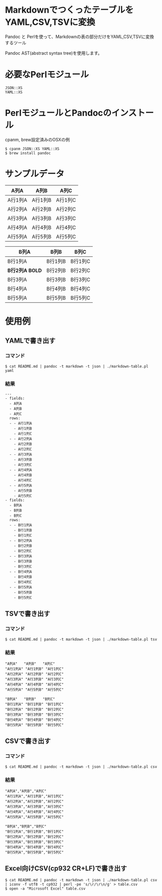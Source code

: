 # MarkdownでつくったテーブルをYAML,CSV,TSVに変換

Pandoc と Perlを使って、Markdownの表の部分だけをYAML,CSV,TSVに変換するツール

Pandoc AST(abstract syntax tree)を使用します。

# 必要なPerlモジュール

	JSON::XS
	YAML::XS

# PerlモジュールとPandocのインストール
cpanm, brew設定済みのOSXの例

	$ cpanm JSON::XS YAML::XS
	$ brew install pandoc

# サンプルデータ

A列A    | A列B    | A列C
--------|---------|----------
A行1列A | A行1列B | A行1列C
A行2列A | A行2列B | A行2列C
A行3列A | A行3列B | A行3列C
A行4列A | A行4列B | A行4列C
A行5列A | A行5列B | A行5列C

B列A    | B列B    | B列C
--------|---------|----------
B行1列A | B行1列B | B行1列C
**B行2列A BOLD** | B行2列B | B行2列C
B行3列A | B行3列B | B行3列C
B行4列A | B行4列B | B行4列C
B行5列A | B行5列B | B行5列C

# 使用例

## YAMLで書き出す

### コマンド

	$ cat README.md | pandoc -t markdown -t json | ./markdown-table.pl yaml

### 結果

	---
	- fields:
	  - A列A
	  - A列B
	  - A列C
	  rows:
	  - - A行1列A
	    - A行1列B
	    - A行1列C
	  - - A行2列A
	    - A行2列B
	    - A行2列C
	  - - A行3列A
	    - A行3列B
	    - A行3列C
	  - - A行4列A
	    - A行4列B
	    - A行4列C
	  - - A行5列A
	    - A行5列B
	    - A行5列C
	- fields:
	  - B列A
	  - B列B
	  - B列C
	  rows:
	  - - B行1列A
	    - B行1列B
	    - B行1列C
	  - - B行2列A
	    - B行2列B
	    - B行2列C
	  - - B行3列A
	    - B行3列B
	    - B行3列C
	  - - B行4列A
	    - B行4列B
	    - B行4列C
	  - - B行5列A
	    - B行5列B
	    - B行5列C

## TSVで書き出す

### コマンド

	$ cat README.md | pandoc -t markdown -t json | ./markdown-table.pl tsv

### 結果

	"A列A"	"A列B"	"A列C"
	"A行1列A"	"A行1列B"	"A行1列C"
	"A行2列A"	"A行2列B"	"A行2列C"
	"A行3列A"	"A行3列B"	"A行3列C"
	"A行4列A"	"A行4列B"	"A行4列C"
	"A行5列A"	"A行5列B"	"A行5列C"
	
	"B列A"	"B列B"	"B列C"
	"B行1列A"	"B行1列B"	"B行1列C"
	"B行2列A"	"B行2列B"	"B行2列C"
	"B行3列A"	"B行3列B"	"B行3列C"
	"B行4列A"	"B行4列B"	"B行4列C"
	"B行5列A"	"B行5列B"	"B行5列C"

## CSVで書き出す

### コマンド

	$ cat README.md | pandoc -t markdown -t json | ./markdown-table.pl csv

### 結果

	"A列A","A列B","A列C"
	"A行1列A","A行1列B","A行1列C"
	"A行2列A","A行2列B","A行2列C"
	"A行3列A","A行3列B","A行3列C"
	"A行4列A","A行4列B","A行4列C"
	"A行5列A","A行5列B","A行5列C"
	
	"B列A","B列B","B列C"
	"B行1列A","B行1列B","B行1列C"
	"B行2列A","B行2列B","B行2列C"
	"B行3列A","B行3列B","B行3列C"
	"B行4列A","B行4列B","B行4列C"
	"B行5列A","B行5列B","B行5列C"

## Excel向けCSV(cp932 CR+LF)で書き出す

	$ cat README.md | pandoc -t markdown -t json | ./markdown-table.pl csv | iconv -f utf8 -t cp932 | perl -pe 's/\r/\r\n/g' > table.csv
	$ open -a "Microsoft Excel" table.csv


